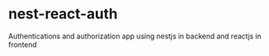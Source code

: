 # nest-react-auth
Authentications and authorization app using nestjs in backend and reactjs in frontend
